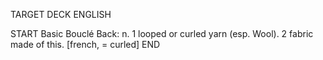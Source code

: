 TARGET DECK
ENGLISH

START
Basic
Bouclé
Back: n. 1 looped or curled yarn (esp. Wool). 2 fabric made of this. [french, = curled]
END
